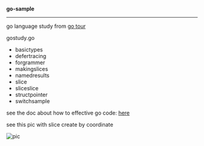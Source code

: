 **go-sample**

-----
go language study from [go tour](https://tour.go-zh.org)

gostudy.go

 - basictypes
 - defertracing
 - forgrammer
 - makingslices
 - namedresults
 - slice
 - sliceslice
 - structpointer
 - switchsample


see the doc about how to effective go code: [here](https://github.com/bluefalconjun/gostudy/blob/master/effective.go.md)

see this pic with slice create by coordinate

![pic](https://github.com/bluefalconjun/gostudy/blob/master/goslice_show.png)
